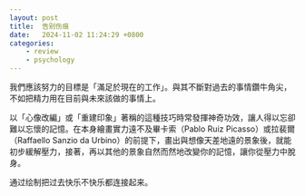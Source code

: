 ```yaml
---
layout: post
title:  告别伤痕
date:   2024-11-02 11:24:29 +0800
categories: 
    - review
    - psychology
---
```


我們應該努力的目標是「滿足於現在的工作」。與其不斷對過去的事情鑽牛角尖，不如把精力用在目前與未來該做的事情上。

以「心像改編」或「重建印象」著稱的這種技巧時常發揮神奇功效，讓人得以忘卻難以忘懷的記憶。在本身繪畫實力遠不及畢卡索（Pablo Ruiz Picasso）或拉裴爾（Raffaello Sanzio da Urbino）的前提下，畫出與想像天差地遠的景象後，就能初步緩解壓力，接著，再以其他的景象自然而然地改變你的記憶，讓你從壓力中脫身。

通过绘制把过去快乐不快乐都连接起来。